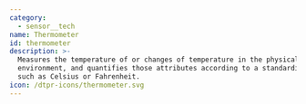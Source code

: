 ```yaml
---
category:
  - sensor__tech
name: Thermometer
id: thermometer
description: >-
  Measures the temperature of or changes of temperature in the physical
  environment, and quantifies those attributes according to a standardized scale
  such as Celsius or Fahrenheit.
icon: /dtpr-icons/thermometer.svg
---
```


